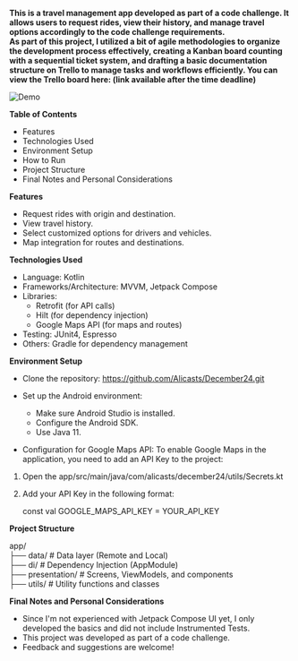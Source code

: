 **This is a travel management app developed as part of a code challenge.
It allows users to request rides, view their history, and manage travel options accordingly to the code challenge requirements.  
As part of this project, I utilized a bit of agile methodologies to organize the development process effectively, creating a Kanban board counting with a sequential ticket system, and drafting a basic documentation structure on Trello to manage tasks and workflows efficiently. You can view the Trello board here: (link available after the time deadline)**

![Demo](docs/DemoGif.gif)

 **Table of Contents**
* Features
* Technologies Used
* Environment Setup
* How to Run
* Project Structure
* Final Notes and Personal Considerations

**Features**
* Request rides with origin and destination.
* View travel history.
* Select customized options for drivers and vehicles.
* Map integration for routes and destinations.

**Technologies Used**
* Language: Kotlin
* Frameworks/Architecture: MVVM, Jetpack Compose
* Libraries:
   *    Retrofit (for API calls)
   *    Hilt (for dependency injection)
   *    Google Maps API (for maps and routes)
* Testing: JUnit4, Espresso
* Others: Gradle for dependency management

**Environment Setup**
* Clone the repository: https://github.com/Alicasts/December24.git
* Set up the Android environment:
   * Make sure Android Studio is installed.
   * Configure the Android SDK.
   * Use Java 11.

* Configuration for Google Maps API:
To enable Google Maps in the application, you need to add an API Key to the project:
1. Open the app/src/main/java/com/alicasts/december24/utils/Secrets.kt
 
2. Add your API Key in the following format:

   const val GOOGLE_MAPS_API_KEY = YOUR_API_KEY

**Project Structure**

app/  
├── data/                # Data layer (Remote and Local)  
├── di/                  # Dependency Injection (AppModule)  
├── presentation/        # Screens, ViewModels, and components  
├── utils/               # Utility functions and classes

**Final Notes and Personal Considerations**

* Since I'm not experienced with Jetpack Compose UI yet, I only developed the basics and did not include Instrumented Tests.
* This project was developed as part of a code challenge.
* Feedback and suggestions are welcome!
